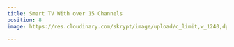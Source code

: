 ```yaml
---
title: Smart TV With over 15 Channels
position: 8
image: https://res.cloudinary.com/skrypt/image/upload/c_limit,w_1240,dpr_auto,f_auto/v1583867272/chrinas/Lounge_krhivq.webp

---
```

